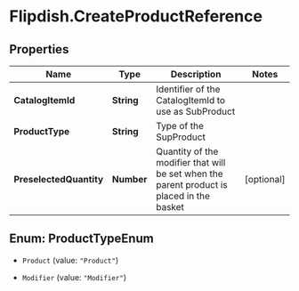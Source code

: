# Flipdish.CreateProductReference

## Properties
Name | Type | Description | Notes
------------ | ------------- | ------------- | -------------
**CatalogItemId** | **String** | Identifier of the CatalogItemId to use as SubProduct | 
**ProductType** | **String** | Type of the SupProduct | 
**PreselectedQuantity** | **Number** | Quantity of the modifier that will be set when the parent product is placed in the basket | [optional] 


<a name="ProductTypeEnum"></a>
## Enum: ProductTypeEnum


* `Product` (value: `"Product"`)

* `Modifier` (value: `"Modifier"`)




